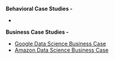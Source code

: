 **Behavioral Case Studies -**
  - []()

**Business Case Studies -**
  - [Google Data Science Business Case ](https://www.youtube.com/watch?v=o1kdg0QPyfQ)
  - [Amazon Data Science Business Case](https://tinyurl.com/fjfch94u)
